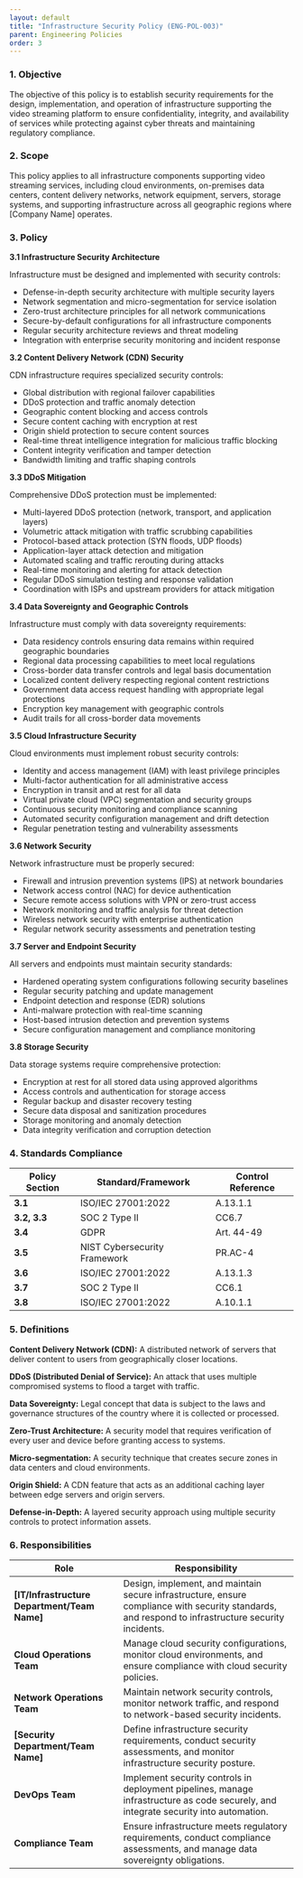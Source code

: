 ```yaml
---
layout: default
title: "Infrastructure Security Policy (ENG-POL-003)"
parent: Engineering Policies
order: 3
---
```


### 1. Objective

The objective of this policy is to establish security requirements for the design, implementation, and operation of infrastructure supporting the video streaming platform to ensure confidentiality, integrity, and availability of services while protecting against cyber threats and maintaining regulatory compliance.

### 2. Scope

This policy applies to all infrastructure components supporting video streaming services, including cloud environments, on-premises data centers, content delivery networks, network equipment, servers, storage systems, and supporting infrastructure across all geographic regions where [Company Name] operates.

### 3. Policy

**3.1 Infrastructure Security Architecture**

Infrastructure must be designed and implemented with security controls:
- Defense-in-depth security architecture with multiple security layers
- Network segmentation and micro-segmentation for service isolation
- Zero-trust architecture principles for all network communications
- Secure-by-default configurations for all infrastructure components
- Regular security architecture reviews and threat modeling
- Integration with enterprise security monitoring and incident response

**3.2 Content Delivery Network (CDN) Security**

CDN infrastructure requires specialized security controls:
- Global distribution with regional failover capabilities
- DDoS protection and traffic anomaly detection
- Geographic content blocking and access controls
- Secure content caching with encryption at rest
- Origin shield protection to secure content sources
- Real-time threat intelligence integration for malicious traffic blocking
- Content integrity verification and tamper detection
- Bandwidth limiting and traffic shaping controls

**3.3 DDoS Mitigation**

Comprehensive DDoS protection must be implemented:
- Multi-layered DDoS protection (network, transport, and application layers)
- Volumetric attack mitigation with traffic scrubbing capabilities
- Protocol-based attack protection (SYN floods, UDP floods)
- Application-layer attack detection and mitigation
- Automated scaling and traffic rerouting during attacks
- Real-time monitoring and alerting for attack detection
- Regular DDoS simulation testing and response validation
- Coordination with ISPs and upstream providers for attack mitigation

**3.4 Data Sovereignty and Geographic Controls**

Infrastructure must comply with data sovereignty requirements:
- Data residency controls ensuring data remains within required geographic boundaries
- Regional data processing capabilities to meet local regulations
- Cross-border data transfer controls and legal basis documentation
- Localized content delivery respecting regional content restrictions
- Government data access request handling with appropriate legal protections
- Encryption key management with geographic controls
- Audit trails for all cross-border data movements

**3.5 Cloud Infrastructure Security**

Cloud environments must implement robust security controls:
- Identity and access management (IAM) with least privilege principles
- Multi-factor authentication for all administrative access
- Encryption in transit and at rest for all data
- Virtual private cloud (VPC) segmentation and security groups
- Continuous security monitoring and compliance scanning
- Automated security configuration management and drift detection
- Regular penetration testing and vulnerability assessments

**3.6 Network Security**

Network infrastructure must be properly secured:
- Firewall and intrusion prevention systems (IPS) at network boundaries
- Network access control (NAC) for device authentication
- Secure remote access solutions with VPN or zero-trust access
- Network monitoring and traffic analysis for threat detection
- Wireless network security with enterprise authentication
- Regular network security assessments and penetration testing

**3.7 Server and Endpoint Security**

All servers and endpoints must maintain security standards:
- Hardened operating system configurations following security baselines
- Regular security patching and update management
- Endpoint detection and response (EDR) solutions
- Anti-malware protection with real-time scanning
- Host-based intrusion detection and prevention systems
- Secure configuration management and compliance monitoring

**3.8 Storage Security**

Data storage systems require comprehensive protection:
- Encryption at rest for all stored data using approved algorithms
- Access controls and authentication for storage access
- Regular backup and disaster recovery testing
- Secure data disposal and sanitization procedures
- Storage monitoring and anomaly detection
- Data integrity verification and corruption detection

### 4. Standards Compliance

| **Policy Section** | **Standard/Framework** | **Control Reference** |
| --- | --- | --- |
| **3.1** | ISO/IEC 27001:2022 | A.13.1.1 |
| **3.2, 3.3** | SOC 2 Type II | CC6.7 |
| **3.4** | GDPR | Art. 44-49 |
| **3.5** | NIST Cybersecurity Framework | PR.AC-4 |
| **3.6** | ISO/IEC 27001:2022 | A.13.1.3 |
| **3.7** | SOC 2 Type II | CC6.1 |
| **3.8** | ISO/IEC 27001:2022 | A.10.1.1 |

### 5. Definitions

**Content Delivery Network (CDN):** A distributed network of servers that deliver content to users from geographically closer locations.

**DDoS (Distributed Denial of Service):** An attack that uses multiple compromised systems to flood a target with traffic.

**Data Sovereignty:** Legal concept that data is subject to the laws and governance structures of the country where it is collected or processed.

**Zero-Trust Architecture:** A security model that requires verification of every user and device before granting access to systems.

**Micro-segmentation:** A security technique that creates secure zones in data centers and cloud environments.

**Origin Shield:** A CDN feature that acts as an additional caching layer between edge servers and origin servers.

**Defense-in-Depth:** A layered security approach using multiple security controls to protect information assets.

### 6. Responsibilities

| Role | Responsibility |
| --- | --- |
| **[IT/Infrastructure Department/Team Name]** | Design, implement, and maintain secure infrastructure, ensure compliance with security standards, and respond to infrastructure security incidents. |
| **Cloud Operations Team** | Manage cloud security configurations, monitor cloud environments, and ensure compliance with cloud security policies. |
| **Network Operations Team** | Maintain network security controls, monitor network traffic, and respond to network-based security incidents. |
| **[Security Department/Team Name]** | Define infrastructure security requirements, conduct security assessments, and monitor infrastructure security posture. |
| **DevOps Team** | Implement security controls in deployment pipelines, manage infrastructure as code securely, and integrate security into automation. |
| **Compliance Team** | Ensure infrastructure meets regulatory requirements, conduct compliance assessments, and manage data sovereignty obligations. |
